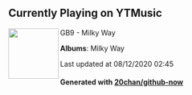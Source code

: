 ## Currently Playing on YTMusic

[<img align="left" width="100" src="https://lh3.googleusercontent.com/lRfiQRaZqWH_PWp6yFX7oHhJEPIisP0ort51tUqefQoubozV63eEcKNzFbWkrgDncy0CRKf_RcBipyNNyw">](https://music.youtube.com/channel/UCOCCKnh8fzRwSkBfTi2khGQ)

GB9 - Milky Way

**Albums**: Milky Way

Last updated at 08/12/2020 02:45

#### Generated with [20chan/github-now](https://github.com/20chan/github-now)


<!--
**20chan/20chan** is a ✨ _special_ ✨ repository because its `README.md` (this file) appears on your GitHub profile.

Here are some ideas to get you started:

- 🔭 I’m currently working on ...
- 🌱 I’m currently learning ...
- 👯 I’m looking to collaborate on ...
- 🤔 I’m looking for help with ...
- 💬 Ask me about ...
- 📫 How to reach me: ...
- 😄 Pronouns: ...
- ⚡ Fun fact: ...
-->
